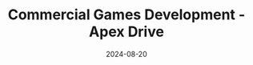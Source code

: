 ---
youtubeId: LWVKgK0nHd8
layout: projectpage
title: "Commercial Games Development - Apex Drive"
description: "A fast paced couch multiplayer game worked up to gold quality!"
projectyear: 2021
projectperiod: Masters
project_url: https://github.com/AlphaBetaHamsterGold/Apex-Drive
date: 2024-08-20
engine: Unity
categories: FinishedProject
skills: "Elimination System, Victory System, General Polish"
bannerimage: "/zd2hortontest.github.io/assets/img/UniProjects.png"
---